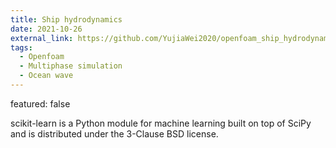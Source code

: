 ```yaml
---
title: Ship hydrodynamics
date: 2021-10-26
external_link: https://github.com/YujiaWei2020/openfoam_ship_hydrodynamics/tree/main
tags:
  - Openfoam
  - Multiphase simulation
  - Ocean wave
---
```


featured: false

scikit-learn is a Python module for machine learning built on top of SciPy and is distributed under the 3-Clause BSD license.

<!--more-->
